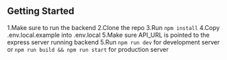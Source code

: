 ## Getting Started

1.Make sure to run the backend
2.Clone the repo
3.Run `npm install`
4.Copy .env.local.example into .env.local
5.Make sure API_URL is pointed to the express server running backend
5.Run `npm run dev` for development server or `npm run build && npm run start` for production server
